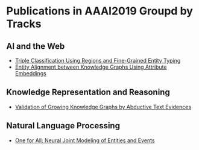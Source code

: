 # Publications in AAAI2019 Groupd by Tracks

## AI and the Web
- [Triple Classification Using Regions and Fine-Grained Entity Typing](./dwl_aaai2019/README.md)
- [Entity Alignment between Knowledge Graphs Using Attribute Embeddings](./tqz_aaai2019/README.md)

## Knowledge Representation and Reasoning
- [Validation of Growing Knowledge Graphs by Abductive Text Evidences](./dpw_aaai2019/README.md)

## Natural Language Processing
- [One for All: Neural Joint Modeling of Entities and Events](./nn_aaai2019/README.md)
